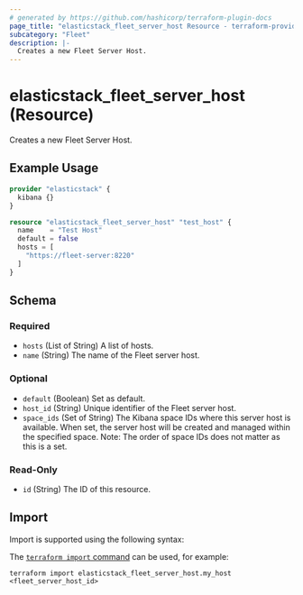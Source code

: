 ```yaml
---
# generated by https://github.com/hashicorp/terraform-plugin-docs
page_title: "elasticstack_fleet_server_host Resource - terraform-provider-elasticstack"
subcategory: "Fleet"
description: |-
  Creates a new Fleet Server Host.
---
```


# elasticstack_fleet_server_host (Resource)

Creates a new Fleet Server Host.

## Example Usage

```terraform
provider "elasticstack" {
  kibana {}
}

resource "elasticstack_fleet_server_host" "test_host" {
  name    = "Test Host"
  default = false
  hosts = [
    "https://fleet-server:8220"
  ]
}
```

<!-- schema generated by tfplugindocs -->
## Schema

### Required

- `hosts` (List of String) A list of hosts.
- `name` (String) The name of the Fleet server host.

### Optional

- `default` (Boolean) Set as default.
- `host_id` (String) Unique identifier of the Fleet server host.
- `space_ids` (Set of String) The Kibana space IDs where this server host is available. When set, the server host will be created and managed within the specified space. Note: The order of space IDs does not matter as this is a set.

### Read-Only

- `id` (String) The ID of this resource.

## Import

Import is supported using the following syntax:

The [`terraform import` command](https://developer.hashicorp.com/terraform/cli/commands/import) can be used, for example:

```shell
terraform import elasticstack_fleet_server_host.my_host <fleet_server_host_id>
```
